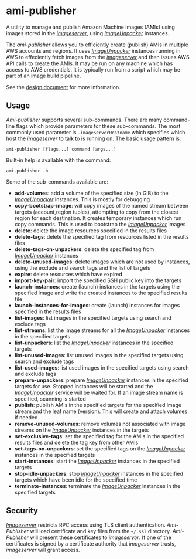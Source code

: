 # ami-publisher
A utility to manage and publish Amazon Machine Images (AMIs) using images stored
in the *[imageserver](../imageserver/README.md)*, using *[ImageUnpacker](../image-unpacker/README.md)* instances.

The *ami-publisher* allows you to efficiently create (publish) AMIs in multiple
AWS accounts and regions. It uses *[ImageUnpacker](../image-unpacker/README.md)* instances running in AWS to
effeciently fetch images from the *[imageserver](../imageserver/README.md)* and
then issues AWS API calls to create the AMIs. It may be run on any machine which
has access to AWS credentials. It is typically run from a script which may be
part of an image build pipeline.

See the [design document](../../design-docs/AmiPublisher/README.md) for more information.

## Usage
*Ami-publisher* supports several sub-commands. There are many command-line flags
which provide parameters for these sub-commands. The most commonly used
parameter is `-imageServerHostname` which specifies which host the *imageserver*
to talk to is running on. The basic usage pattern is:

```
ami-publisher [flags...] command [args...]
```

Built-in help is available with the command:

```
ami-publisher -h
```

Some of the sub-commands available are:

- **add-volumes**: add a volume of the specified size (in GiB) to the
                   *[ImageUnpacker](../image-unpacker/README.md)* instances.
                   This is mostly for debugging
- **copy-bootstrap-image**: will copy images of the named stream between targets
                            (account,region tuples), attempting to copy from the
                            closest region for each destination. It creates
                            temporary instances which run copy commands. This is
                            used to bootstrap the
                            *[ImageUnpacker](../image-unpacker/README.md)*
                            images
- **delete**: delete the image resources specified in the results files
- **delete-tags**: delete the specified tag from resources listed in the results
                   files
- **delete-tags-on-unpackers**: delete the specified tag from
                                *[ImageUnpacker](../image-unpacker/README.md)*
                                instances
- **delete-unused-images**: delete images which are not used by instances, using
                            the exclude and search tags and the list of targets
- **expire**: delete resources which have expired
- **import-key-pair**: import the specified SSH public key into the targets
- **launch-instances**: create (launch) instances in the targets using the
                        specified image and write the created instances to the
                        specified results file
- **launch-instances-for-images**: create (launch) instances for images
                                   specified in the results files
- **list-images**: list images in the specified targets using search and exclude
                   tags
- **list-streams**: list the image streams for all the
                    *[ImageUnpacker](../image-unpacker/README.md)* instances in
                    the specified targets
- **list-unpackers**: list the *[ImageUnpacker](../image-unpacker/README.md)*
                      instances in the specified targets
- **list-unused-images**: list unused images in the specified targets using
                          search and exclude tags
- **list-used-images**: list used images in the specified targets using
                          search and exclude tags
- **prepare-unpackers**: prepare *[ImageUnpacker](../image-unpacker/README.md)*
                         instances in the specified targets for use. Stopped
                         instances will be started and the
                         *[ImageUnpacker](../image-unpacker/README.md)* service
                         will be waited for. If an image stream name is
                         specified, scanning is started
- **publish**: publish AMIs in the specified targets for the specified image
               stream and the leaf name (version). This will create and attach
               volumes if needed
- **remove-unused-volumes**: remove volumes not associated with image streams
                             on the
                             *[ImageUnpacker](../image-unpacker/README.md)*
                             instances in the targets
- **set-exclusive-tags**: set the specified tag for the AMIs in the specified
                          results files and delete the tag key from other AMIs
- **set-tags-on-unpackers**: set the specified tags on the
                             *[ImageUnpacker](../image-unpacker/README.md)*
                             instances in the specified targets
- **start-instances**: start the *[ImageUnpacker](../image-unpacker/README.md)*
                       instances in the specified targets
- **stop-idle-unpackers**: stop *[ImageUnpacker](../image-unpacker/README.md)*
                           instances in the specified targets which have been
                           idle for the specified time
- **terminate-instances**: terminate the
                           *[ImageUnpacker](../image-unpacker/README.md)*
                           instances in the specified targets

## Security
*[Imageserver](../imageserver/README.md)* restricts RPC access using TLS client
authentication. *Ami-Publisher* will load certificate and key files from the
`~/.ssl` directory. *Ami-Publisher* will present these certificates to
*imageserver*. If one of the certificates is signed by a certificate authority
that *imageserver* trusts, *imageserver* will grant access.
